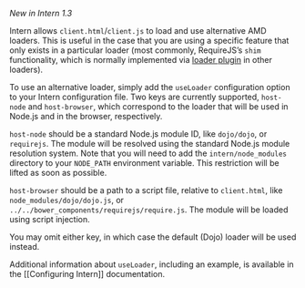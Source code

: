 *New in Intern 1.3*

Intern allows `client.html`/`client.js` to load and use alternative AMD loaders. This is useful in the case that you are using a specific feature that only exists in a particular loader (most commonly, RequireJS’s `shim` functionality, which is normally implemented via [loader plugin](https://github.com/tbranyen/use.js) in other loaders).

To use an alternative loader, simply add the `useLoader` configuration option to your Intern configuration file. Two keys are currently supported, `host-node` and `host-browser`, which correspond to the loader that will be used in Node.js and in the browser, respectively.

`host-node` should be a standard Node.js module ID, like `dojo/dojo`, or `requirejs`. The module will be resolved using the standard Node.js module resolution system. Note that you will need to add the `intern/node_modules` directory to your `NODE_PATH` environment variable. This restriction will be lifted as soon as possible.

`host-browser` should be a path to a script file, relative to `client.html`, like `node_modules/dojo/dojo.js`, or `../../bower_components/requirejs/require.js`. The module will be loaded using script injection.

You may omit either key, in which case the default (Dojo) loader will be used instead.

Additional information about `useLoader`, including an example, is available in the [[Configuring Intern]] documentation.